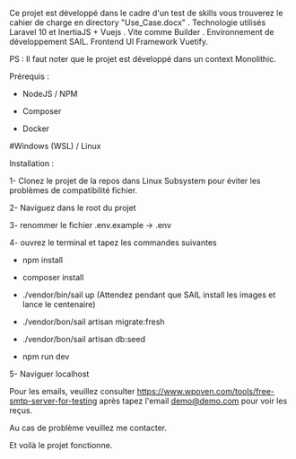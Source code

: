 
Ce projet est développé dans le cadre d'un test de skills vous trouverez le cahier de charge en directory "Use_Case.docx" .
Technologie utilisés Laravel 10 et InertiaJS + Vuejs .
Vite comme Builder .
Environnement de développement SAIL.
Frontend UI Framework Vuetify.

PS : Il faut noter que le projet est développé dans un context Monolithic.

Prérequis :

-   NodeJS / NPM

-   Composer

-   Docker

#Windows (WSL) / Linux

Installation :

1- Clonez le projet de la repos dans Linux Subsystem pour éviter les problèmes de compatibilité fichier.

2- Naviguez dans le root du projet

3- renommer le fichier .env.example -> .env

4- ouvrez le terminal et tapez les commandes suivantes

-   npm install

-   composer install

-   ./vendor/bin/sail up (Attendez pendant que SAIL install les images et lance le centenaire)

-   ./vendor/bon/sail artisan migrate:fresh

-   ./vendor/bon/sail artisan db:seed

-   npm run dev

5- Naviguer localhost

Pour les emails, veuillez consulter https://www.wpoven.com/tools/free-smtp-server-for-testing après tapez l'email demo@demo.com pour voir les reçus.

Au cas de problème veuillez me contacter.

Et voilà le projet fonctionne.
